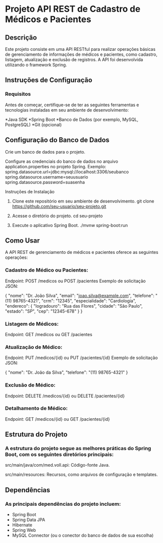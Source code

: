 <h1>Projeto API REST de Cadastro de Médicos e Pacientes</h1>

<h2>Descrição</h2>
Este projeto consiste em uma API RESTful para realizar operações básicas de gerenciamento de informações de médicos e pacientes, como cadastro, listagem, atualização e exclusão de registros. A API foi desenvolvida utilizando o framework Spring.

<h2>Instruções de Configuração</h2>
<h3>Requisitos</h3>
Antes de começar, certifique-se de ter as seguintes ferramentas e tecnologias instaladas em seu ambiente de desenvolvimento:

*Java SDK
*Spring Boot
*Banco de Dados (por exemplo, MySQL, PostgreSQL)
*Git (opcional)

<h2>Configuração do Banco de Dados</h2>
Crie um banco de dados para o projeto.

Configure as credenciais do banco de dados no arquivo application.properties no projeto Spring.
Exemplo:
  spring.datasource.url=jdbc:mysql://localhost:3306/seubanco
  spring.datasource.username=seuusuario
  spring.datasource.password=suasenha

Instruções de Instalação
1. Clone este repositório em seu ambiente de desenvolvimento.
    git clone https://github.com/seu-usuario/seu-projeto.git

2. Acesse o diretório do projeto.
    cd seu-projeto
  
3. Execute o aplicativo Spring Boot.
    ./mvnw spring-boot:run

<h2>Como Usar</h2>
A API REST de gerenciamento de médicos e pacientes oferece as seguintes operações:

<h3>Cadastro de Médico ou Pacientes:</h3>

Endpoint: POST /medicos ou POST /pacientes
Exemplo de solicitação JSON:

  {
  "nome": "Dr. João Silva",
  "email": "joao.silva@example.com",
  "telefone": "(11) 98765-4321",
  "crm": "12345",
  "especialidade": "Cardiologia",
  "endereco": {
    "logradouro": "Rua das Flores",
    "cidade": "São Paulo",
    "estado": "SP",
    "cep": "12345-678"
  }
}

<h3>Listagem de Médicos:</h3>
Endpoint: GET /medicos  ou  GET /pacientes

<h3>Atualização de Médico:</h3>
Endpoint: PUT /medicos/{id}  ou PUT /pacientes/{id}
Exemplo de solicitação JSON:

  {
  "nome": "Dr. João da Silva",
  "telefone": "(11) 98765-4321"
  }

<h3>Exclusão de Médico:</h3>
Endpoint: DELETE /medicos/{id}  ou DELETE /pacientes/{id}

<h3>Detalhamento de Médico:</h3>
Endpoint: GET /medicos/{id}  ou GET /pacientes/{id}

<h2>Estrutura do Projeto</h2>
<h3>A estrutura do projeto segue as melhores práticas do Spring Boot, com os seguintes diretórios principais:</h3>

src/main/java/com/med.voll.api: Código-fonte Java.

src/main/resources: Recursos, como arquivos de configuração e templates.

<h2>Dependências</h2>
<h3>As principais dependências do projeto incluem:</h3>

* Spring Boot
* Spring Data JPA
* Hibernate
* Spring Web
* MySQL Connector (ou o conector do banco de dados de sua escolha)
